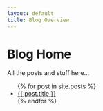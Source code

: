 ```yaml
---
layout: default
title: Blog Overview
---
```


# Blog Home

All the posts and stuff here...

<ul>
{% for post in site.posts %}
  <li><a href="{{ post.url }}">{{ post.title }}</a></li>
{% endfor %}
</ul>
